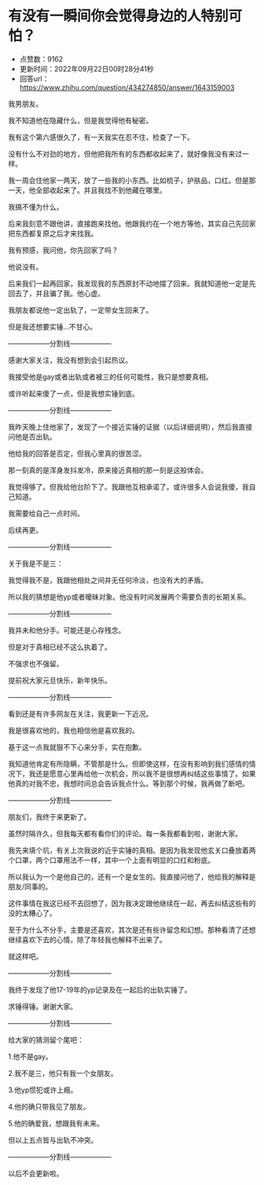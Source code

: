# 有没有一瞬间你会觉得身边的人特别可怕？
- 点赞数：9162
- 更新时间：2022年09月22日00时28分41秒
- 回答url：https://www.zhihu.com/question/434274850/answer/1643159003
<body>
 <p data-pid="axUVsaEK">我男朋友。</p>
 <p data-pid="fFwhlYOX">我不知道他在隐藏什么，但是我觉得他有秘密。</p>
 <p data-pid="H4KC1Kqh">我有这个第六感很久了，有一天我实在忍不住，检查了一下。</p>
 <p data-pid="tyEPkNM4">没有什么不对劲的地方，但他把我所有的东西都收起来了，就好像我没有来过一样。</p>
 <p data-pid="Q85qGLL1">我一周会住他家一两天，放了一些我的小东西。比如梳子，护肤品，口红。但是那一天，他全部收起来了。并且我找不到他藏在哪里。</p>
 <p data-pid="c45Hx5bG">我搞不懂为什么。</p>
 <p data-pid="dV-Kwi8J">后来我刻意不跟他讲，直接跑来找他。他跟我约在一个地方等他，其实自己先回家把东西都复原之后才来找我。</p>
 <p data-pid="qXvgjIdj">我有预感，我问他，你先回家了吗？</p>
 <p data-pid="YEKsmsvV">他说没有。</p>
 <p data-pid="fg7gqr6v">后来我们一起再回家，我发现我的东西原封不动地摆了回来。我就知道他一定是先回去了，并且骗了我。他心虚。</p>
 <p data-pid="TXK2jBSM">我朋友都说他一定出轨了，一定带女生回来了。</p>
 <p data-pid="stG0syX9">但是我还想要实锤…不甘心。</p>
 <p data-pid="JHt_zuL3">——————分割线——————</p>
 <p data-pid="s2hJ1457">感谢大家关注，我没有想到会引起热议。</p>
 <p data-pid="JRVfGOYS">我接受他是gay或者出轨或者被三的任何可能性，我只是想要真相。</p>
 <p data-pid="23Sg7-mz">或许听起来傻了一点，但是我想实锤到底。</p>
 <p data-pid="5V0hKeof">——————分割线——————</p>
 <p data-pid="Nf1qfjc9">我昨天晚上住他家了，发现了一个接近实锤的证据（以后详细说明），然后我直接问他是否出轨。</p>
 <p data-pid="ltJXaiti">他给我的回答是否定，但我心里真的很苦涩。</p>
 <p data-pid="2_2Sfj6t">那一刻真的是浑身发抖发冷，原来接近真相的那一刻是这般体会。</p>
 <p data-pid="_pYlryaC">我觉得够了。但我给他台阶下了。我跟他互相承诺了。或许很多人会说我傻，我自己知道。</p>
 <p data-pid="zQhFK4Nr">我需要给自己一点时间。</p>
 <p data-pid="1cxg5qJK">后续再更。</p>
 <p data-pid="uQarLpuL">——————分割线——————</p>
 <p data-pid="CG1CACsu">关于我是不是三：</p>
 <p data-pid="jNKhxl-P">我觉得我不是，我跟他相处之间并无任何冷淡，也没有大的矛盾。</p>
 <p data-pid="fW7o2fS5">所以我的猜想是他yp或者暧昧对象。他没有时间发展两个需要负责的长期关系。</p>
 <p data-pid="aed0Z_30">——————分割线——————</p>
 <p data-pid="4bWGQsxt">我并未和他分手。可能还是心存残念。</p>
 <p data-pid="Uys6ozh6">但是对于真相已经不这么执着了。</p>
 <p data-pid="Wthy4HnM">不强求也不强留。</p>
 <p data-pid="0oE8oIxM">提前祝大家元旦快乐，新年快乐。</p>
 <p data-pid="c6Bp--Xy">——————分割线——————</p>
 <p data-pid="gAbWZbbn">看到还是有许多网友在关注，我更新一下近况。</p>
 <p data-pid="vNi8x0_w">我是很喜欢他的，我也相信他是喜欢我的。</p>
 <p data-pid="yWPNWvL5">基于这一点我就狠不下心来分手，实在抱歉。</p>
 <p data-pid="Xcc9lzgh">我知道他肯定有所隐瞒，不管那是什么。但即使这样，在没有影响到我们感情的情况下，我还是愿意心里再给他一次机会，所以我不是很想再纠结这些事情了。如果他真的对我不忠，我想时间总会告诉我点什么。等到那个时候，我再做了断吧。</p>
 <p data-pid="RBIBE-Wj">——————分割线——————</p>
 <p data-pid="rTisYiIr">朋友们，我终于来更新了。</p>
 <p data-pid="9moDGzFI">虽然时隔许久，但我每天都有看你们的评论。每一条我都看到啦，谢谢大家。</p>
 <p data-pid="7CZBSynD">我先来填个坑，有关上次我说的近乎实锤的真相。是因为我发现他玄关口叠放着两个口罩，两个口罩用法不一样，其中一个上面有明显的口红和粉底。</p>
 <p data-pid="SPbkL5TZ">所以我认为一个是他自己的，还有一个是女生的。我直接问他了，他给我的解释是朋友/同事的。</p>
 <p data-pid="v5xIDYXb">这件事情在我这已经不去回想了，因为我决定跟他继续在一起，再去纠结这些有的没的太糟心了。</p>
 <p data-pid="Gw0TALJD">至于为什么不分手，主要是还喜欢，其次是还有些许留念和幻想。那种看清了还想继续喜欢下去的心情，除了年轻我也解释不出来了。</p>
 <p data-pid="dR-NX97G">就这样吧。</p>
 <p data-pid="IVi48duh">——————分割线——————</p>
 <p data-pid="yQksFj6K">我终于发现了他17-19年的yp记录及在一起后的出轨实锤了。</p>
 <p data-pid="ZiyKVp0W">求锤得锤。谢谢大家。</p>
 <p data-pid="TAcMCf-Z">——————分割线——————</p>
 <p data-pid="T4A6jzF7">给大家的猜测留个尾吧：</p>
 <p data-pid="wUIrqhw1">1.他不是gay。</p>
 <p data-pid="FKKtmVU3">2.我不是三，他只有我一个女朋友。</p>
 <p data-pid="ztcfv8l7">3.他yp惯犯或许上瘾。</p>
 <p data-pid="drcR99H_">4.他的确只带我见了朋友。</p>
 <p data-pid="VoxIdu9y">5.他的确爱我，想跟我有未来。</p>
 <p data-pid="1ISu3KhQ">但以上五点皆与出轨不冲突。</p>
 <p data-pid="BcvXv5gF">——————分割线——————<br></p>
 <p data-pid="qClquIsa">以后不会更新啦。</p>
</body>